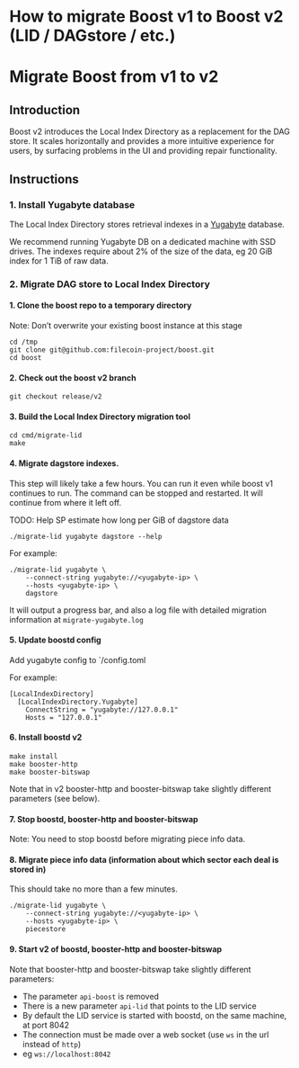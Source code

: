 # How to migrate Boost v1 to Boost v2 (LID / DAGstore / etc.)

# Migrate Boost from v1 to v2

## Introduction
Boost v2 introduces the Local Index Directory as a replacement for the DAG store. It scales horizontally and provides a more intuitive experience for users, by surfacing problems in the UI and providing repair functionality.

## Instructions

### 1. Install Yugabyte database

The Local Index Directory stores retrieval indexes in a [Yugabyte](https://www.yugabyte.com) database.

We recommend running Yugabyte DB on a dedicated machine with SSD drives.
The indexes require about 2% of the size of the data, eg 20 GiB index for 1 TiB of raw data.

### 2. Migrate DAG store to Local Index Directory

#### 1. Clone the boost repo to a temporary directory

Note: Don’t overwrite your existing boost instance at this stage

```
cd /tmp
git clone git@github.com:filecoin-project/boost.git
cd boost
```

#### 2. Check out the boost v2 branch
```
git checkout release/v2
```

#### 3. Build the Local Index Directory migration tool
```
cd cmd/migrate-lid
make
```

#### 4. Migrate dagstore indexes.

This step will likely take a few hours.
You can run it even while boost v1 continues to run.
The command can be stopped and restarted. It will continue from where it left off.

TODO: Help SP estimate how long per GiB of dagstore data

```
./migrate-lid yugabyte dagstore --help
```

For example:

```
./migrate-lid yugabyte \
    --connect-string yugabyte://<yugabyte-ip> \
    --hosts <yugabyte-ip> \
    dagstore
```

It will output a progress bar, and also a log file with detailed migration information at `migrate-yugabyte.log`

#### 5. Update boostd config

Add yugabyte config to `<boost repo>/config.toml

For example:
```
[LocalIndexDirectory]
  [LocalIndexDirectory.Yugabyte]
    ConnectString = "yugabyte://127.0.0.1"
    Hosts = "127.0.0.1"
```

#### 6. Install boostd v2

```
make install
make booster-http
make booster-bitswap
```

Note that in v2 booster-http and booster-bitswap take slightly different parameters (see below).

#### 7. Stop boostd, booster-http and booster-bitswap

Note: You need to stop boostd before migrating piece info data.

#### 8. Migrate piece info data (information about which sector each deal is stored in)

This should take no more than a few minutes.
```
./migrate-lid yugabyte \
    --connect-string yugabyte://<yugabyte-ip> \
    --hosts <yugabyte-ip> \
    piecestore
```

#### 9. Start v2 of boostd, booster-http and booster-bitswap

Note that booster-http and booster-bitswap take slightly different parameters:
- The parameter `api-boost` is removed
- There is a new parameter `api-lid` that points to the LID service
- By default the LID service is started with boostd, on the same machine, at port 8042
- The connection must be made over a web socket (use `ws` in the url instead of `http`)
- eg `ws://localhost:8042`

